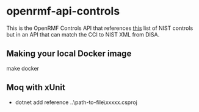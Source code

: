 # openrmf-api-controls
This is the OpenRMF Controls API that references [this](https://nvd.nist.gov/800-53/Rev4) list of 
NIST controls but in an API that can match the CCI to NIST XML from DISA.

## Making your local Docker image
make docker

## Moq with xUnit
* dotnet add reference ..\path-to-file\xxxxx.csproj